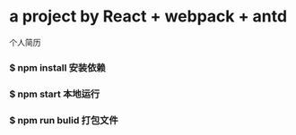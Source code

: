 # a project by React + webpack + antd 
个人简历

### $ npm install     安装依赖 <br/>
### $ npm start       本地运行 <br/>
### $ npm run bulid   打包文件 <br/>

